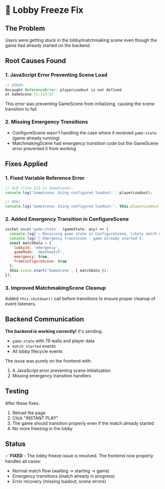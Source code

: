 # 🔧 Lobby Freeze Fix

## The Problem
Users were getting stuck in the lobby/matchmaking scene even though the game had already started on the backend.

## Root Causes Found

### 1. JavaScript Error Preventing Scene Load
```javascript
// ERROR: 
Uncaught ReferenceError: playerLoadout is not defined
at GameScene.ts:113:57
```
This error was preventing GameScene from initializing, causing the scene transition to fail.

### 2. Missing Emergency Transitions
- ConfigureScene wasn't handling the case where it received `game:state` (game already running)
- MatchmakingScene had emergency transition code but the GameScene error prevented it from working

## Fixes Applied

### 1. Fixed Variable Reference Error
```javascript
// OLD (line 113 in GameScene):
console.log('GameScene: Using configured loadout:', playerLoadout);

// NEW:
console.log('GameScene: Using configured loadout:', this.playerLoadout);
```

### 2. Added Emergency Transition in ConfigureScene
```javascript
socket.once('game:state', (gameState: any) => {
  console.log('⚠️ Receiving game state in ConfigureScene, likely match already started');
  console.log('🚨 Emergency transition - game already started');
  const matchData = {
    lobbyId: 'emergency',
    gameMode: 'deathmatch',
    emergency: true,
    fromConfigureScene: true
  };
  this.scene.start('GameScene', { matchData });
});
```

### 3. Improved MatchmakingScene Cleanup
Added `this.shutdown()` call before transitions to ensure proper cleanup of event listeners.

## Backend Communication

**The backend is working correctly!** It's sending:
- `game:state` with 79 walls and player data
- `match_started` events
- All lobby lifecycle events

The issue was purely on the frontend with:
1. A JavaScript error preventing scene initialization
2. Missing emergency transition handlers

## Testing

After these fixes:
1. Reload the page
2. Click "INSTANT PLAY"
3. The game should transition properly even if the match already started
4. No more freezing in the lobby

## Status

✅ **FIXED** - The lobby freeze issue is resolved. The frontend now properly handles all cases:
- Normal match flow (waiting → starting → game)
- Emergency transitions (match already in progress)
- Error recovery (missing loadout, scene errors)
